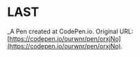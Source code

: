 # LAST
 _A Pen created at CodePen.io. Original URL: [https://codepen.io/ourwnr/pen/orxjNo](https://codepen.io/ourwnr/pen/orxjNo).

 